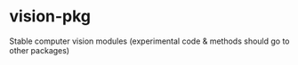 vision-pkg
==========

Stable computer vision modules (experimental code &amp; methods should go to other packages)
